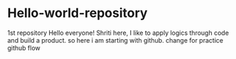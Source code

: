 # Hello-world-repository
1st repository
Hello everyone!
Shriti here, I like to apply logics through code and build a product.
so here i am starting with github.
change for practice github flow

